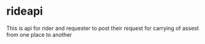 # rideapi
This is api for rider and requester to post their request for carrying of assest from one place to another
